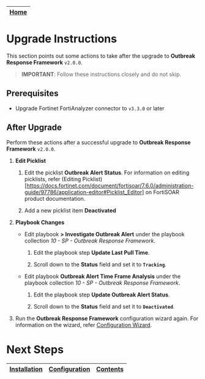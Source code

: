 | [Home](../README.md) |
|----------------------|

# Upgrade Instructions

This section points out some actions to take after the upgrade to **Outbreak Response Framework** `v2.0.0`.

> **IMPORTANT**: Follow these instructions closely and do not skip.

## Prerequisites

- Upgrade Fortinet FortiAnalyzer connector to `v3.3.0` or later

<!-- ## Before upgrade

 1. 
 
 2. 
 
 3.  -->

## After Upgrade

Perform these actions after a successful upgrade to **Outbreak Response Framework** `v2.0.0`.

1. **Edit Picklist**

    1. Edit the picklist **Outbreak Alert Status**. For information on editing picklists, refer (Editing Picklist)[https://docs.fortinet.com/document/fortisoar/7.6.0/administration-guide/97786/application-editor#Picklist_Editor] on FortiSOAR product documentation.

    2. Add a new picklist item **Deactivated**

2. **Playbook Changes**

    - Edit playbook **> Investigate Outbreak Alert** under the playbook collection *10 - SP - Outbreak Response Framework*.

        1. Edit the playbook step **Update Last Pull Time**.

        2. Scroll down to the **Status** field and set it to **`Tracking`**.

    - Edit playbook **Outbreak Alert Time Frame Analysis** under the playbook collection *10 - SP - Outbreak Response Framework*.

        1. Edit the playbook step **Update Outbreak Alert Status**.

        2. Scroll down to the **Status** field and set it to **`Deactivated`**.

3. Run the **Outbreak Response Framework** configuration wizard again. For information on the wizard, refer [Configuration Wizard](./setup.md#setup-outbreak-response-framework-on-fortisoar).

# Next Steps

| [Installation](./setup.md#installation) | [Configuration](./setup.md#configuration) | [Contents](./contents.md) |
|-----------------------------------------|-------------------------------------------|---------------------------|